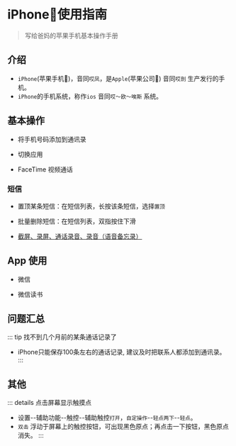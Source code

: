 # iPhone📱使用指南
> 写给爸妈的苹果手机基本操作手册

## 介绍

- `iPhone`(苹果手机📱)，音同`哎凤`，是`Apple`(苹果公司) 音同`哎剖` 生产发行的手机。
- `iPhone`的手机系统，称作`ios` 音同`哎～欧～唉斯` 系统。

## 基本操作

- 将手机号码添加到通讯录

- 切换应用

- FaceTime 视频通话

### 短信
  - 置顶某条短信：在短信列表，长按该条短信，选择`置顶`
  - 批量删除短信：在短信列表，双指按住下滑

- [截屏、录屏、通话录音、录音（语音备忘录）](../iPhone/basic/screen-record.md)

## App 使用

- 微信

- 微信读书

## 问题汇总

::: tip 找不到几个月前的某条通话记录了
- iPhone只能保存100条左右的通话记录, 建议及时把联系人都添加到通讯录。
:::

## 其他

::: details 点击屏幕显示触摸点
- 设置--辅助功能--触控--辅助触控`打开`，`自定操作`--`轻点两下`--`轻点`。
- `双击` 浮动于屏幕上的触控按钮，可出现黑色原点；再点击一下按钮，黑色原点消失。
:::
